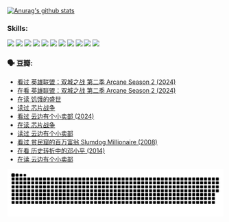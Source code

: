 
[![Anurag's github stats](https://github-readme-stats.vercel.app/api?username=w940853815)](https://github.com/anuraghazra/github-readme-stats)

### Skills:

<code><img height="32" src="https://cdn.jsdelivr.net/npm/simple-icons@v5/icons/python.svg"></code>
<code><img height="32" src="https://cdn.jsdelivr.net/npm/simple-icons@v5/icons/javascript.svg"></code>
<code><img height="32" src="https://cdn.jsdelivr.net/npm/simple-icons@v5/icons/django.svg"></code>
<code><img height="32" src="https://cdn.jsdelivr.net/npm/simple-icons@v5/icons/flask.svg"></code>
<code><img height="32" src="https://cdn.jsdelivr.net/npm/simple-icons@v5/icons/vuetify.svg"></code>
<code><img height="32" src="https://cdn.jsdelivr.net/npm/simple-icons@v5/icons/git.svg"></code>
<code><img height="32" src="https://cdn.jsdelivr.net/npm/simple-icons@v5/icons/docker.svg"></code>
<code><img height="32" src="https://cdn.jsdelivr.net/npm/simple-icons@v5/icons/postgresql.svg"></code>
<code><img height="32" src="https://cdn.jsdelivr.net/npm/simple-icons@v5/icons/elasticsearch.svg"></code>
<code><img height="32" src="https://cdn.jsdelivr.net/npm/simple-icons@v5/icons/macos.svg"></code>
<code><img height="32" src="https://cdn.jsdelivr.net/npm/simple-icons@v5/icons/linux.svg"></code>

### 🗣 豆瓣:

<!-- DOUBAN-ACTIVITIES:START -->
- [看过 英雄联盟：双城之战 第二季 Arcane Season 2‎ (2024)](https://www.douban.com/doubanapp/dispatch?uri=%2Fstatus%2F4797922195%2F&_i=33454012)
- [在看 英雄联盟：双城之战 第二季 Arcane Season 2‎ (2024)](https://www.douban.com/doubanapp/dispatch?uri=%2Fstatus%2F4789016162%2F&_i=33454012)
- [在读 饥饿的盛世](https://www.douban.com/doubanapp/dispatch?uri=%2Fstatus%2F4788916398%2F&_i=33454012)
- [读过 芯片战争](https://www.douban.com/doubanapp/dispatch?uri=%2Fstatus%2F4788915460%2F&_i=33454012)
- [看过 云边有个小卖部‎ (2024)](https://www.douban.com/doubanapp/dispatch?uri=%2Fstatus%2F4780625854%2F&_i=33454012)
- [在读 芯片战争](https://www.douban.com/doubanapp/dispatch?uri=%2Fstatus%2F4777974597%2F&_i=33454012)
- [读过 云边有个小卖部](https://www.douban.com/doubanapp/dispatch?uri=%2Fstatus%2F4777683256%2F&_i=33454012)
- [看过 贫民窟的百万富翁 Slumdog Millionaire‎ (2008)](https://www.douban.com/doubanapp/dispatch?uri=%2Fstatus%2F4773929638%2F&_i=33454012)
- [在看 历史转折中的邓小平‎ (2014)](https://www.douban.com/doubanapp/dispatch?uri=%2Fstatus%2F4771794874%2F&_i=33454012)
- [在读 云边有个小卖部](https://www.douban.com/doubanapp/dispatch?uri=%2Fstatus%2F4771764828%2F&_i=33454012)
<!-- DOUBAN-ACTIVITIES:END -->


![Snake animation](https://raw.githubusercontent.com/w940853815/w940853815/output/github-contribution-grid-snake.svg)

<!--
**w940853815/w940853815** is a ✨ _special_ ✨ repository because its `README.md` (this file) appears on your GitHub profile.

Here are some ideas to get you started:

- 🔭 I’m currently working on ...
- 🌱 I’m currently learning ...
- 👯 I’m looking to collaborate on ...
- 🤔 I’m looking for help with ...
- 💬 Ask me about ...
- 📫 How to reach me: ...
- 😄 Pronouns: ...
- ⚡ Fun fact: ...
-->
